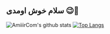 ## سلام خوش اومدی 😉👋
![AmiiirCom's github stats](https://github-readme-stats.vercel.app/api?username=AmiiirCom&show_icons=true&theme=radical)
[![Top Langs](https://github-readme-stats.vercel.app/api/top-langs/?username=AmiiirCom)](https://github.com/AmiiirCom)

